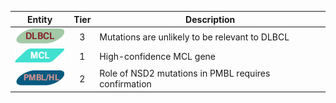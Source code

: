 |Entity|Tier|Description              |
|:----:|:----:|------------------------------|
|![DLBCL](images/icons/DLBCL_tier3.png) | 3 | Mutations are unlikely to be relevant to DLBCL|
|![MCL](images/icons/MCL_tier1.png) | 1 | High-confidence MCL gene|
|![PMBL](images/icons/PMBL_tier2.png) | 2 | Role of NSD2 mutations in PMBL requires confirmation|
